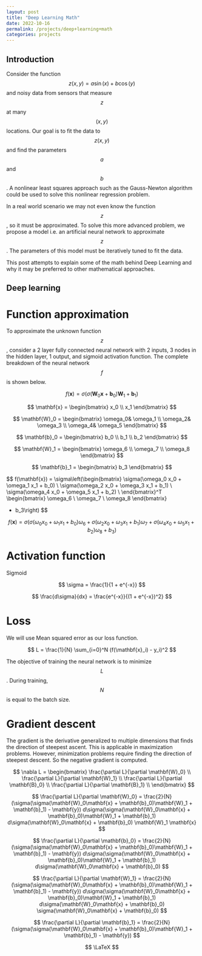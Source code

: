 ```yaml
---
layout: post
title: "Deep Learning Math"
date: 2022-10-16
permalink: /projects/deep+learning+math
categories: projects
---
```


## Introduction
Consider the function $$ z(x, y) = a \sin(x) + b \cos(y) $$ and noisy data from sensors that measure $$ z $$ at many $$ (x, y) $$ locations. Our goal is to fit the data to $$ z(x, y) $$ and find the parameters $$ a $$ and $$ b $$. A nonlinear least squares approach such as the Gauss-Newton algorithm could be used to solve this nonlinear regression problem.

In a real world scenario we may not even know the function $$ z $$, so it must be approximated. To solve this more advanced problem, we propose a model i.e. an artificial neural network to approximate $$ z $$. The parameters of this model must be iteratively tuned to fit the data.

This post attempts to explain some of the math behind Deep Learning and why it may be preferred to other mathematical approaches.

## Deep learning
# Function approximation
To approximate the unknown function $$ z $$, consider a 2 layer fully connected neural network with 2 inputs, 3 nodes in the hidden layer, 1 output, and sigmoid activation function. The complete breakdown of the neural network $$ f $$ is shown below.

$$ f(\mathbf{x}) = \sigma(\sigma(\mathbf{W}_0\mathbf{x} + \mathbf{b}_0)\mathbf{W}_1 + \mathbf{b}_1) $$

$$ \mathbf{x} = \begin{bmatrix} 
x_0 \\
x_1
\end{bmatrix} $$

$$ \mathbf{W}_0 = \begin{bmatrix} 
\omega_0& \omega_1 \\
\omega_2& \omega_3 \\
\omega_4& \omega_5
\end{bmatrix} $$

$$ \mathbf{b}_0 = \begin{bmatrix} 
b_0 \\
b_1 \\
b_2
\end{bmatrix} $$

$$ \mathbf{W}_1 = \begin{bmatrix} 
\omega_6 \\
\omega_7 \\
\omega_8
\end{bmatrix} $$

$$ \mathbf{b}_1 = \begin{bmatrix} 
b_3
\end{bmatrix} $$

$$ f(\mathbf{x}) = \sigma\left(\begin{bmatrix} 
\sigma(\omega_0 x_0 + \omega_1 x_1 + b_0) \\
\sigma(\omega_2 x_0 + \omega_3 x_1 + b_1) \\
\sigma(\omega_4 x_0 + \omega_5 x_1 + b_2) \\
\end{bmatrix}^T
\begin{bmatrix} 
\omega_6 \\
\omega_7 \\
\omega_8
\end{bmatrix}
+ b_3\right)
$$

$$ f(\mathbf{x}) = \sigma(
\sigma(\omega_0 x_0 + \omega_1 x_1 + b_0)\omega_6 +
\sigma(\omega_2 x_0 + \omega_3 x_1 + b_1)\omega_7 +
\sigma(\omega_4 x_0 + \omega_5 x_1 + b_2)\omega_8 +
b_3) $$

# Activation function

Sigmoid

$$ \sigma = \frac{1}{1 + e^{-x}} $$

$$ \frac{d\sigma}{dx} = \frac{e^{-x}}{(1 + e^{-x})^2} $$

# Loss
We will use Mean squared error as our loss function.

$$ L = \frac{1}{N} \sum_{i=0}^N (f(\mathbf{x}_i) - y_i)^2 $$

The objective of training the neural network is to minimize $$ L $$. During training, $$ N $$ is equal to the batch size.

# Gradient descent

The gradient is the derivative generalized to multiple dimensions that finds the direction of steepest ascent. This is applicable in maximization problems. However, minimization problems require finding the direction of steepest descent. So the negative gradient is computed. 

$$ \nabla L = \begin{bmatrix}
\frac{\partial L}{\partial \mathbf{W}_0} \\
\frac{\partial L}{\partial \mathbf{W}_1} \\
\frac{\partial L}{\partial \mathbf{B}_0} \\
\frac{\partial L}{\partial \mathbf{B}_1} \\
\end{bmatrix} $$

$$ \frac{\partial L}{\partial \mathbf{W}_0} =
\frac{2}{N} (\sigma(\sigma(\mathbf{W}_0\mathbf{x} + \mathbf{b}_0)\mathbf{W}_1 + \mathbf{b}_1) - \mathbf{y})
d\sigma(\sigma(\mathbf{W}_0\mathbf{x} + \mathbf{b}_0)\mathbf{W}_1 + \mathbf{b}_1)
d\sigma(\mathbf{W}_0\mathbf{x} + \mathbf{b}_0)
\mathbf{W}_1 \mathbf{x} $$

$$ \frac{\partial L}{\partial \mathbf{b}_0} =
\frac{2}{N} (\sigma(\sigma(\mathbf{W}_0\mathbf{x} + \mathbf{b}_0)\mathbf{W}_1 + \mathbf{b}_1) - \mathbf{y})
d\sigma(\sigma(\mathbf{W}_0\mathbf{x} + \mathbf{b}_0)\mathbf{W}_1 + \mathbf{b}_1)
d\sigma(\mathbf{W}_0\mathbf{x} + \mathbf{b}_0) $$

$$ \frac{\partial L}{\partial \mathbf{W}_1} =
\frac{2}{N} (\sigma(\sigma(\mathbf{W}_0\mathbf{x} + \mathbf{b}_0)\mathbf{W}_1 + \mathbf{b}_1) - \mathbf{y})
d\sigma(\sigma(\mathbf{W}_0\mathbf{x} + \mathbf{b}_0)\mathbf{W}_1 + \mathbf{b}_1)
d\sigma(\mathbf{W}_0\mathbf{x} + \mathbf{b}_0)
\sigma(\mathbf{W}_0\mathbf{x} + \mathbf{b}_0) $$

$$ \frac{\partial L}{\partial \mathbf{b}_1} =
\frac{2}{N} (\sigma(\sigma(\mathbf{W}_0\mathbf{x} + \mathbf{b}_0)\mathbf{W}_1 + \mathbf{b}_1) - \mathbf{y}) $$

<!-- \frac{d\sigma}{dW_0} -->

<!-- | ![](/assets/plot.svg) | 
|:--:|
| $$ z(x, y) = a \sin(x) + b \cos(y) $$ |

<img src="/assets/plot.svg" alt="drawing" width="800"/> -->
$$ \LaTeX $$
